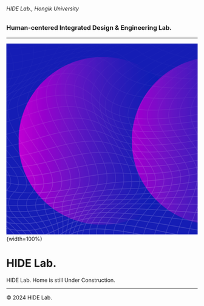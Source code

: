 ###### HIDE Lab., Hongik University
### Human-centered Integrated Design & Engineering Lab.
---

![](../assets/images/240307-HIDE-Lab-logo.png){width=100%}
# HIDE Lab.



HIDE Lab. Home is still Under Construction.

---
© 2024 HIDE Lab.